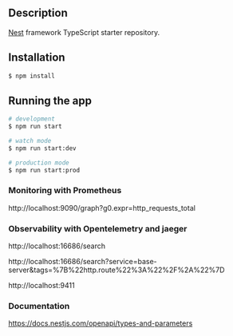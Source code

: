 ## Description

[Nest](https://github.com/nestjs/nest) framework TypeScript starter repository.

## Installation

```bash
$ npm install
```

## Running the app

```bash
# development
$ npm run start

# watch mode
$ npm run start:dev

# production mode
$ npm run start:prod
```

### Monitoring with Prometheus

http://localhost:9090/graph?g0.expr=http_requests_total
### Observability with Opentelemetry and jaeger

http://localhost:16686/search

http://localhost:16686/search?service=base-server&tags=%7B%22http.route%22%3A%22%2F%2A%22%7D


http://localhost:9411


### Documentation

https://docs.nestjs.com/openapi/types-and-parameters
